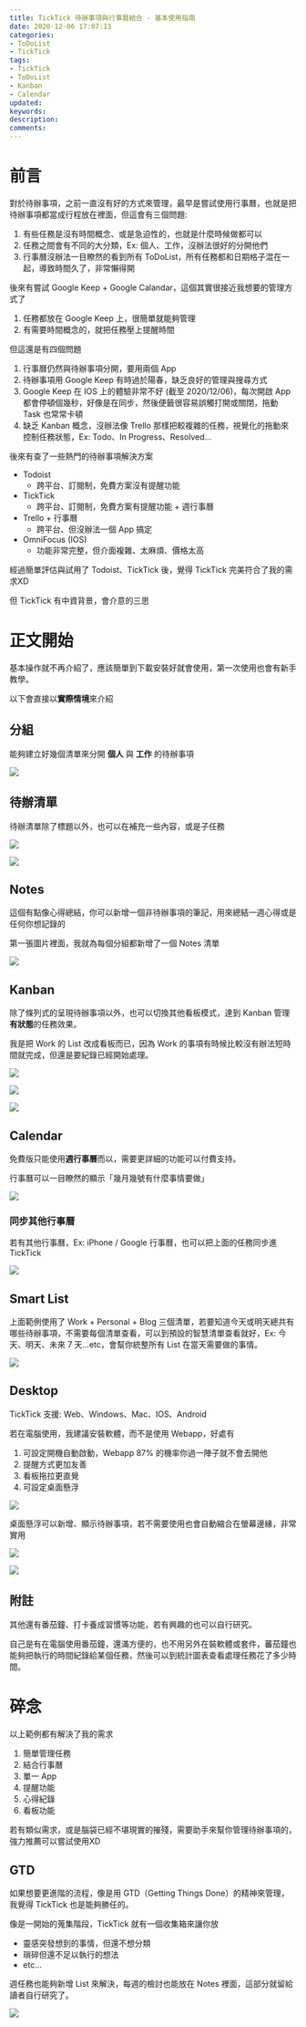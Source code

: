 ```yaml
---
title: TickTick 待辦事項與行事曆結合 - 基本使用指南
date: 2020-12-06 17:07:13
categories:
- ToDoList
- TickTick
tags:
- TickTick
- ToDoList
- Kanban
- Calendar
updated:
keywords:
description:
comments:
---
```


# 前言
對於待辦事項，之前一直沒有好的方式來管理，最早是嘗試使用行事曆，也就是把待辦事項都當成行程放在裡面，但這會有三個問題:
1. 有些任務是沒有時間概念、或是急迫性的，也就是什麼時候做都可以
2. 任務之間會有不同的大分類，Ex: 個人、工作，沒辦法很好的分開他們
3. 行事曆沒辦法一目瞭然的看到所有 ToDoList，所有任務都和日期格子混在一起，導致時間久了，非常懶得開

後來有嘗試 Google Keep + Google Calandar，這個其實很接近我想要的管理方式了
1. 任務都放在 Google Keep 上，很簡單就能夠管理
2. 有需要時間概念的，就把任務壓上提醒時間

但這還是有四個問題
1. 行事曆仍然與待辦事項分開，要用兩個 App
2. 待辦事項用 Google Keep 有時過於陽春，缺乏良好的管理與搜尋方式
3. Google Keep 在 IOS 上的體驗非常不好 (截至 2020/12/06)，每次開啟 App 都會停頓個幾秒，好像是在同步，然後便籤很容易誤觸打開或關閉，拖動 Task 也常常卡頓
4. 缺乏 Kanban 概念，沒辦法像 Trello 那樣把較複雜的任務，視覺化的拖動來控制任務狀態，Ex: Todo、In Progress、Resolved...

後來有查了一些熱門的待辦事項解決方案
- Todoist
    - 跨平台、訂閱制，免費方案沒有提醒功能
- TickTick
    - 跨平台、訂閱制，免費方案有提醒功能 + 週行事曆
- Trello + 行事曆
    - 跨平台、但沒辦法一個 App 搞定
- OmniFocus (IOS)
    - 功能非常完整，但介面複雜、太麻煩、價格太高

經過簡單評估與試用了 Todoist、TickTick 後，覺得 TickTick 完美符合了我的需求XD

但 TickTick 有中資背景，會介意的三思

# 正文開始
基本操作就不再介紹了，應該簡單到下載安裝好就會使用，第一次使用也會有新手教學。

以下會直接以**實際情境**來介紹

## 分組
能夠建立好幾個清單來分開 **個人** 與 **工作** 的待辦事項

![](https://i.imgur.com/e00YuXh.jpg)

## 待辦清單
待辦清單除了標題以外，也可以在補充一些內容，或是子任務

![](https://i.imgur.com/3ozLMgr.jpg)

![](https://i.imgur.com/sTqqAME.jpg)

## Notes
這個有點像心得總結，你可以新增一個非待辦事項的筆記，用來總結一週心得或是任何你想記錄的

第一張圖片裡面，我就為每個分組都新增了一個 Notes 清單

![](https://i.imgur.com/D3Is1fC.jpg)

## Kanban
除了條列式的呈現待辦事項以外，也可以切換其他看板模式，達到 Kanban 管理**有狀態**的任務效果。

我是把 Work 的 List 改成看板而已，因為 Work 的事項有時候比較沒有辦法短時間就完成，但還是要紀錄已經開始處理。

![](https://i.imgur.com/MytQ6LZ.jpg)

![](https://i.imgur.com/HHgTNpc.jpg)

![](https://i.imgur.com/7lbRVWX.jpg)

## Calendar
免費版只能使用**週行事曆**而以，需要更詳細的功能可以付費支持。

行事曆可以一目瞭然的顯示「幾月幾號有什麼事情要做」

![](https://i.imgur.com/P0LauKM.jpg)

### 同步其他行事曆
若有其他行事曆，Ex: iPhone / Google 行事曆，也可以把上面的任務同步進 TickTick

![](https://i.imgur.com/YEh5zkQ.jpg)

## Smart List
上面範例使用了 Work + Personal + Blog 三個清單，若要知道今天或明天總共有哪些待辦事項，不需要每個清單查看，可以到預設的智慧清單查看就好，Ex: 今天、明天、未來 7 天...etc，會幫你統整所有 List 在當天需要做的事情。

![](https://i.imgur.com/XdjaPqr.jpg)

## Desktop
TickTick 支援: Web、Windows、Mac、IOS、Android

若在電腦使用，我建議安裝軟體，而不是使用 Webapp，好處有
1. 可設定開機自動啟動，Webapp 87% 的機率你過一陣子就不會去開他
2. 提醒方式更加友善
3. 看板拖拉更直覺
4. 可設定桌面懸浮

![](https://i.imgur.com/VpyDeAb.jpg)

桌面懸浮可以新增、顯示待辦事項，若不需要使用也會自動縮合在螢幕邊緣，非常實用

![](https://i.imgur.com/Gvkitkh.png)

![](https://i.imgur.com/POKIs05.jpg)

## 附註
其他還有番茄鐘、打卡養成習慣等功能，若有興趣的也可以自行研究。

自己是有在電腦使用番茄鐘，還滿方便的，也不用另外在裝軟體或套件，蕃茄鐘也能夠把執行的時間紀錄給某個任務，然後可以到統計圖表查看處理任務花了多少時間。

# 碎念
以上範例都有解決了我的需求
1. 簡單管理任務
2. 結合行事曆
3. 單一 App
4. 提醒功能
5. 心得紀錄
6. 看板功能

若有類似需求，或是腦袋已經不堪現實的摧殘，需要助手來幫你管理待辦事項的，強力推薦可以嘗試使用XD

## GTD
如果想要更進階的流程，像是用 GTD（Getting Things Done）的精神來管理，我覺得 TickTick 也是能夠勝任的。

像是一開始的蒐集階段，TickTick 就有一個收集箱來讓你放
- 靈感突發想到的事情，但還不想分類
- 瑣碎但還不足以執行的想法
- etc...

週任務也能夠新增 List 來解決，每週的檢討也能放在 Notes 裡面，這部分就留給讀者自行研究了。

![](https://i.imgur.com/753PDvM.jpg)